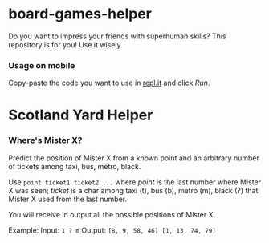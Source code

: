 # board-games-helper
Do you want to impress your friends with superhuman skills? This repository is for you! Use it wisely.
### Usage on mobile
Copy-paste the code you want to use in [repl.it](https://repl.it/languages/go) and click *Run*.
# Scotland Yard Helper
### Where's Mister X?
Predict the position of Mister X from a known point and an arbitrary number of tickets among taxi, bus, metro, black.

Use `point ticket1 ticket2 ...` where *point* is the last number where Mister X was seen; *ticket* is a char among taxi (t), bus (b), metro (m), black (?) that Mister X used from the last number.

You will receive in output all the possible positions of Mister X.

Example:
Input: `1 ? m`
Output: `[8, 9, 58, 46] [1, 13, 74, 79]`
